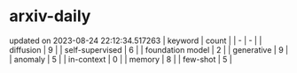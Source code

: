 # arxiv-daily
updated on 2023-08-24 22:12:34.517263
| keyword | count |
| - | - |
| diffusion | 9 |
| self-supervised | 6 |
| foundation model | 2 |
| generative | 9 |
| anomaly | 5 |
| in-context | 0 |
| memory | 8 |
| few-shot | 5 |
